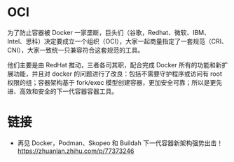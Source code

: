 # OCI

为了防止容器被 Docker 一家垄断，巨头们（谷歌，Redhat、微软、IBM、Intel、思科）决定要成立一个组织（OCI），大家一起商量指定了一套规范（CRI、CNI），大家一致统一只兼容符合这套规范的工具。

他们主要是由 RedHat 推动，三者各司其职，配合完成 Docker 所有的功能和新扩展功能，并且对 docker 的问题进行了改良：包括不需要守护程序或访问有 root 权限的组；容器架构基于 fork/exec 模型创建容器，更加安全可靠；所以是更先进、高效和安全的下一代容器容器工具。

# 链接

- 再见 Docker，Podman、Skopeo 和 Buildah 下一代容器新架构强势出击！ https://zhuanlan.zhihu.com/p/77373246
